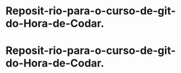 # Reposit-rio-para-o-curso-de-git-do-Hora-de-Codar.
# Reposit-rio-para-o-curso-de-git-do-Hora-de-Codar.
